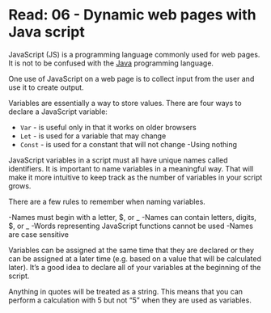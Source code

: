 # Read: 06 - Dynamic web pages with Java script

JavaScript (JS) is a programming language commonly used for web pages. It is not to be confused with the [Java](https://en.wikipedia.org/wiki/Java_(programming_language)) programming language.

One use of JavaScript on a web page is to collect input from the user and use it to create output.

Variables are essentially a way to store values. There are four ways to declare a JavaScript variable:

- `Var` - is useful only in that it works on older browsers
- `Let` - is used for a variable that may change
- `Const` - is used for a constant that will not change
-Using nothing

JavaScript variables in a script must all have unique names called identifiers. It is important to name variables in a meaningful way. That will make it more intuitive to keep track as the number of variables in your script grows.

There are a few rules to remember when naming variables.

-Names must begin with a letter, $, or \_
-Names can contain letters, digits, $, or \_
-Words representing JavaScript functions cannot be used
-Names are case sensitive

Variables can be assigned at the same time that they are declared or they can be assigned at a later time \(e.g. based on a value that will be calculated later\). It’s a good idea to declare all of your variables at the beginning of the script.

Anything in quotes will be treated as a string. This means that you can perform a calculation with 5 but not “5” when they are used as variables.
